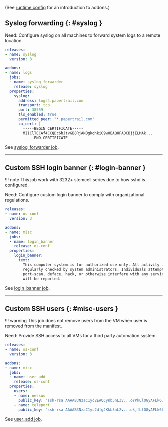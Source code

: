 (See [runtime config](runtime-config.md#addons) for an introduction to addons.)

## Syslog forwarding {: #syslog }

Need: Configure syslog on all machines to forward system logs to a remote location.

```yaml
releases:
- name: syslog
  version: 3

addons:
- name: logs
  jobs:
  - name: syslog_forwarder
    release: syslog
  properties:
    syslog:
      address: logs4.papertrail.com
      transport: tcp
      port: 38559
      tls_enabled: true
      permitted_peer: "*.papertrail.com"
      ca_cert: |
        -----BEGIN CERTIFICATE-----
        MIIClTCCAf4CCQDc6hJtvGB8RjANBgkqhkiG9w0BAQUFADCBjjELMAk...
        -----END CERTIFICATE-----
```

See [syslog_forwarder job](https://bosh.io/jobs/syslog_forwarder?source=github.com/cloudfoundry/syslog-release).

---
## Custom SSH login banner {: #login-banner }

!!! note
    This job work with 3232+ stemcell series due to how sshd is configured.

Need: Configure custom login banner to comply with organizational regulations.

```yaml
releases:
- name: os-conf
  version: 3

addons:
- name: misc
  jobs:
  - name: login_banner
    release: os-conf
  properties:
    login_banner:
      text: |
        This computer system is for authorized use only. All activity is logged and
        regularly checked by system administrators. Individuals attempting to connect to,
        port-scan, deface, hack, or otherwise interfere with any services on this system
        will be reported.
```

See [login_banner job](https://bosh.io/jobs/login_banner?source=github.com/cloudfoundry/os-conf-release).

---
## Custom SSH users {: #misc-users }

!!! warning
    This job does not remove users from the VM when user is removed from the manifest.

Need: Provide SSH access to all VMs for a third party automation system.

```yaml
releases:
- name: os-conf
  version: 3

addons:
- name: misc
  jobs:
  - name: user_add
    release: os-conf
  properties:
    users:
    - name: nessus
      public_key: "ssh-rsa AAAAB3NzaC1yc2EAQCyKb5nLZv...oYPkLlOGyAFLk6Id75Xr hostname"
    - name: teleport
      public_key: "ssh-rsa AAAAB3NzaC1yc2dfgJKkb5nLZv...dkjfLlOGyAFLk6kfbgYG hostname"
```

See [user_add job](https://bosh.io/jobs/user_add?source=github.com/cloudfoundry/os-conf-release).
